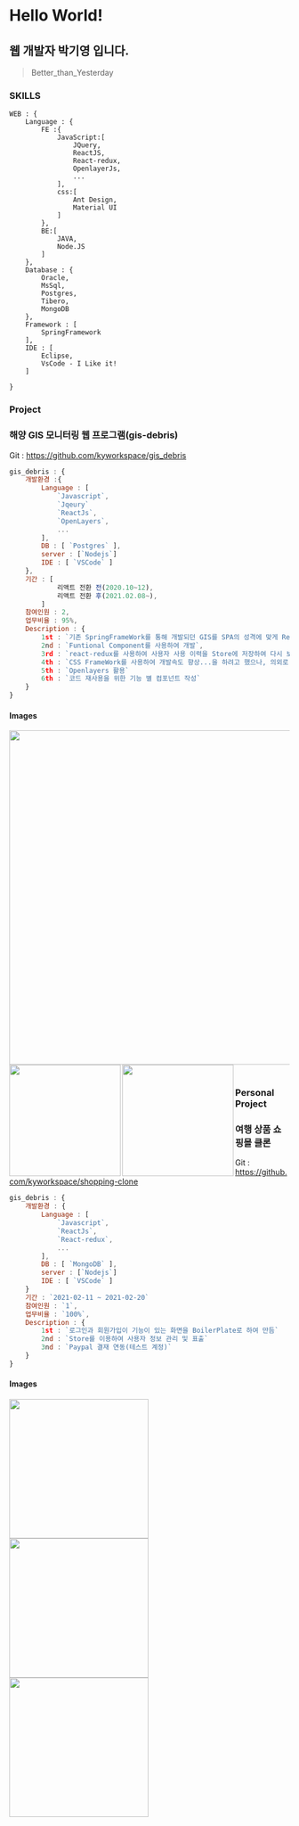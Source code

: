 # Hello World!
## 웹 개발자 박기영 입니다.
> Better_than_Yesterday
### SKILLS
```
WEB : {
    Language : {
        FE :{
            JavaScript:[
                JQuery,
                ReactJS,
                React-redux,
                OpenlayerJs,
                ...
            ],
            css:[
                Ant Design,
                Material UI
            ]
        },
        BE:[
            JAVA,
            Node.JS
        ]
    },
    Database : {
        Oracle,
        MsSql,
        Postgres,
        Tibero,
        MongoDB
    },
    Framework : [
        SpringFramework
    ],
    IDE : [
        Eclipse,
        VsCode - I Like it!
    ]
    
}
```
### Project
### 해양 GIS 모니터링 웹 프로그램(gis-debris)
Git : https://github.com/kyworkspace/gis_debris
```javascript
gis_debris : {
    개발환경 :{
        Language : [
            `Javascript`,
            `Jqeury`
            `ReactJs`,
            `OpenLayers`,
            ...
        ],
        DB : [ `Postgres` ],
        server : [`Nodejs`]
        IDE : [ `VSCode` ]
    },
    기간 : [
            리액트 전환 전(2020.10~12),
            리액트 전환 후(2021.02.08~),
        ]
    참여인원 : 2,
    업무비율 : 95%,
    Description : {
        1st : `기존 SpringFrameWork를 통해 개발되던 GIS를 SPA의 성격에 맞게 ReactJS 로 개발환경을 전환하여 리팩토링`,
        2nd : `Funtional Component를 사용하여 개발`,
        3rd : `react-redux를 사용하여 사용자 사용 이력을 Store에 저장하여 다시 보기시 즉각적으로 불러 올 수 있도록 노력중`,
        4th : `CSS FrameWork를 사용하여 개발속도 향상...을 하려고 했으나, 의외로 눈에 띄는게 딱 없어서 이것저것 테스트해보고 없으면 직접 만듬`,
        5th : `Openlayers 활용`
        6th : `코드 재사용을 위한 기능 별 컴포넌트 작성`
    }
}
```
#### Images
<img src = 'https://user-images.githubusercontent.com/45280952/108811974-927a7880-75f1-11eb-8bf1-96901396b2e7.png' width="600px" >
<br/>

<img src = 'https://user-images.githubusercontent.com/45280952/108010784-07294200-7049-11eb-84c7-540e2c115238.png' width="200px" align="left">
<img src = 'https://user-images.githubusercontent.com/45280952/108799564-f4c48080-75d3-11eb-8d7b-1a61075c1a53.png' width="200px" align="left">

<br/>

### Personal Project
### 여행 상품 쇼핑몰 클론
Git : https://github.com/kyworkspace/shopping-clone
```javascript
gis_debris : {
    개발환경 : {
        Language : [
            `Javascript`,
            `ReactJs`,
            `React-redux`,
            ...
        ],
        DB : [ `MongoDB` ],
        server : [`Nodejs`]
        IDE : [ `VSCode` ]
    }
    기간 : `2021-02-11 ~ 2021-02-20`
    참여인원 : `1`,
    업무비율 : `100%`,
    Description : {
        1st : `로그인과 회원가입이 기능이 있는 화면을 BoilerPlate로 하여 만듬`
        2nd : `Store를 이용하여 사용자 정보 관리 및 표출`
        3nd : `Paypal 결재 연동(테스트 계정)`
    }
}
```
#### Images
<img src = 'https://user-images.githubusercontent.com/45280952/107639568-62a7a880-6cb4-11eb-9e8a-280a7b61c7f8.png' width = "250px" align="left">
<img src = 'https://user-images.githubusercontent.com/45280952/107639700-94b90a80-6cb4-11eb-9c1b-014819ff858c.png' width = "250px" align="left">
<img src = 'https://user-images.githubusercontent.com/45280952/107639817-c0d48b80-6cb4-11eb-83e6-23ddfd1dbdda.png' width = "250px" align="left">